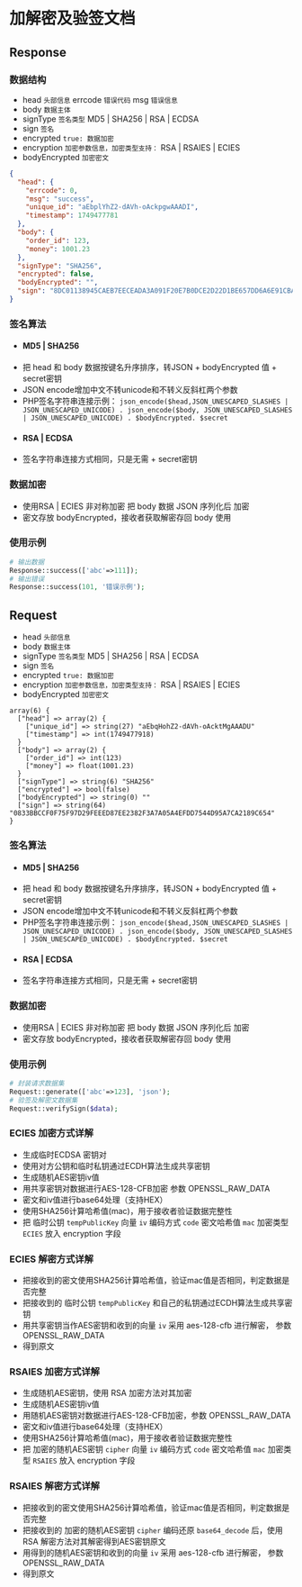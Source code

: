 加解密及验签文档
===============

## Response
### 数据结构
* head `头部信息`  errcode `错误代码` msg `错误信息`
* body `数据主体`
* signType `签名类型` MD5 | SHA256 | RSA | ECDSA
* sign `签名`
* encrypted `true: 数据加密`
* encryption `加密参数信息，加密类型支持：` RSA | RSAIES | ECIES
* bodyEncrypted `加密密文`
```json
{
  "head": {
    "errcode": 0,
    "msg": "success",
    "unique_id": "aEbplYhZ2-dAVh-oAckpgwAAADI",
    "timestamp": 1749477781
  },
  "body": {
    "order_id": 123,
    "money": 1001.23
  },
  "signType": "SHA256",
  "encrypted": false,
  "bodyEncrypted": "",
  "sign": "8DC01138945CAEB7EECEADA3A091F20E7B0DCE2D22D1BE657DD6A6E91CBA05E0"
}
```

### 签名算法
* #### MD5 | SHA256
* 把 head 和 body 数据按键名升序排序，转JSON + bodyEncrypted 值 + secret密钥
* JSON encode增加中文不转unicode和不转义反斜杠两个参数
* PHP签名字符串连接示例： ```json_encode($head,JSON_UNESCAPED_SLASHES | JSON_UNESCAPED_UNICODE) . json_encode($body, JSON_UNESCAPED_SLASHES | JSON_UNESCAPED_UNICODE) . $bodyEncrypted. $secret```
* #### RSA | ECDSA
* 签名字符串连接方式相同，只是无需 + secret密钥

### 数据加密
* 使用RSA | ECIES 非对称加密 把 body 数据 JSON 序列化后 加密
* 密文存放 bodyEncrypted，接收者获取解密存回 body 使用

### 使用示例
```php
# 输出数据
Response::success(['abc'=>111]);
# 输出错误
Response::success(101, '错误示例');
```

## Request
* head `头部信息` 
* body `数据主体`
* signType `签名类型` MD5 | SHA256 | RSA | ECDSA
* sign `签名`
* encrypted `true: 数据加密`
* encryption `加密参数信息，加密类型支持：` RSA | RSAIES | ECIES
* bodyEncrypted `加密密文`
```
array(6) {
  ["head"] => array(2) {
    ["unique_id"] => string(27) "aEbqHohZ2-dAVh-oAcktMgAAADU"
    ["timestamp"] => int(1749477918)
  }
  ["body"] => array(2) {
    ["order_id"] => int(123)
    ["money"] => float(1001.23)
  }
  ["signType"] => string(6) "SHA256"
  ["encrypted"] => bool(false)
  ["bodyEncrypted"] => string(0) ""
  ["sign"] => string(64) "0833BBCCF0F75F97D29FEEED87EE2382F3A7A05A4EFDD7544D95A7CA2189C654"
}
```

### 签名算法
* #### MD5 | SHA256
* 把 head 和 body 数据按键名升序排序，转JSON + bodyEncrypted 值 + secret密钥
* JSON encode增加中文不转unicode和不转义反斜杠两个参数
* PHP签名字符串连接示例： ```json_encode($head,JSON_UNESCAPED_SLASHES | JSON_UNESCAPED_UNICODE) . json_encode($body, JSON_UNESCAPED_SLASHES | JSON_UNESCAPED_UNICODE) . $bodyEncrypted. $secret```
* #### RSA | ECDSA
* 签名字符串连接方式相同，只是无需 + secret密钥

### 数据加密
* 使用RSA | ECIES 非对称加密 把 body 数据 JSON 序列化后 加密
* 密文存放 bodyEncrypted，接收者获取解密存回 body 使用

### 使用示例
```php
# 封装请求数据集
Request::generate(['abc'=>123], 'json');
# 验签及解密文数据集
Request::verifySign($data);
```

### ECIES 加密方式详解
* 生成临时ECDSA 密钥对
* 使用对方公钥和临时私钥通过ECDH算法生成共享密钥
* 生成随机AES密钥iv值
* 用共享密钥对数据进行AES-128-CFB加密 参数 OPENSSL_RAW_DATA
* 密文和iv值进行base64处理（支持HEX）
* 使用SHA256计算哈希值(mac)，用于接收者验证数据完整性
* 把 临时公钥 `tempPublicKey` 向量 `iv` 编码方式 `code` 密文哈希值 `mac` 加密类型 `ECIES` 放入 encryption 字段

### ECIES 解密方式详解
* 把接收到的密文使用SHA256计算哈希值，验证mac值是否相同，判定数据是否完整
* 把接收到的 临时公钥 `tempPublicKey` 和自己的私钥通过ECDH算法生成共享密钥
* 用共享密钥当作AES密钥和收到的向量 `iv` 采用 aes-128-cfb 进行解密， 参数 OPENSSL_RAW_DATA
* 得到原文

### RSAIES 加密方式详解
* 生成随机AES密钥，使用 RSA 加密方法对其加密
* 生成随机AES密钥iv值
* 用随机AES密钥对数据进行AES-128-CFB加密，参数 OPENSSL_RAW_DATA
* 密文和iv值进行base64处理（支持HEX）
* 使用SHA256计算哈希值(mac)，用于接收者验证数据完整性
* 把 加密的随机AES密钥 `cipher` 向量 `iv` 编码方式 `code` 密文哈希值 `mac` 加密类型 `RSAIES` 放入 encryption 字段

### RSAIES 解密方式详解
* 把接收到的密文使用SHA256计算哈希值，验证mac值是否相同，判定数据是否完整
* 把接收到的 加密的随机AES密钥 `cipher` 编码还原 `base64_decode` 后，使用 RSA 解密方法对其解密得到AES密钥原文
* 用得到的随机AES密钥和收到的向量 `iv` 采用 aes-128-cfb 进行解密， 参数 OPENSSL_RAW_DATA
* 得到原文